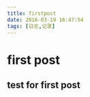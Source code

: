 ```yaml
---
title: firstpost
date: 2016-03-19 16:47:54
tags: [日志,记录]
---
```


# first post
## test for first post
